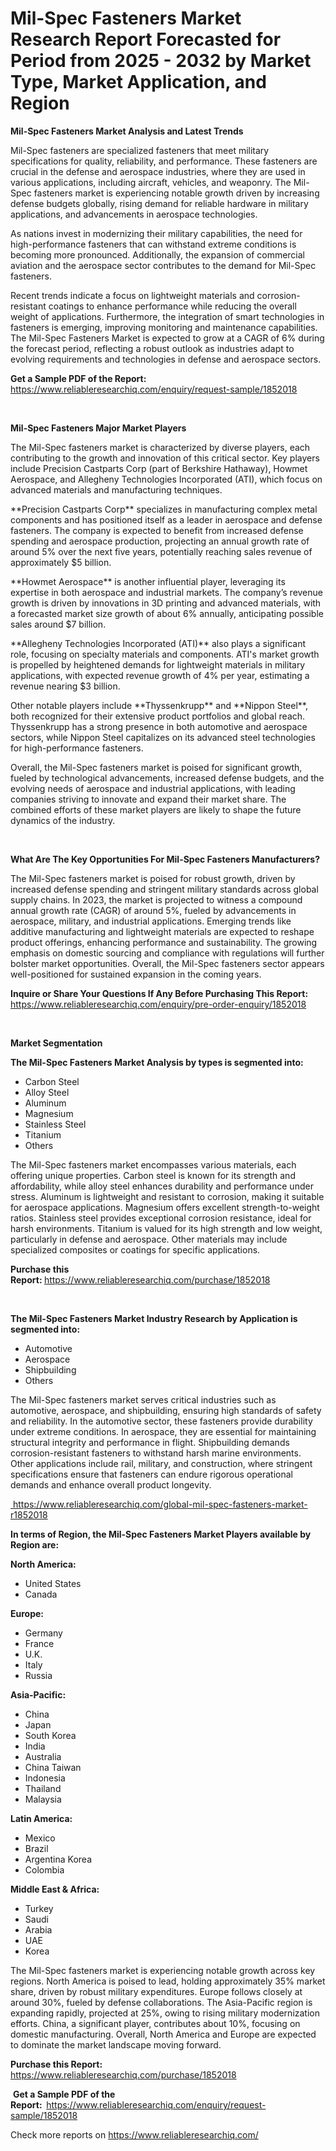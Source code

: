 <p><h1>Mil-Spec Fasteners Market Research Report Forecasted for Period from 2025 -  2032 by Market Type, Market Application, and Region</h1></p><p><strong>Mil-Spec Fasteners Market Analysis and Latest Trends</strong></p>
<p><p>Mil-Spec fasteners are specialized fasteners that meet military specifications for quality, reliability, and performance. These fasteners are crucial in the defense and aerospace industries, where they are used in various applications, including aircraft, vehicles, and weaponry. The Mil-Spec fasteners market is experiencing notable growth driven by increasing defense budgets globally, rising demand for reliable hardware in military applications, and advancements in aerospace technologies. </p><p>As nations invest in modernizing their military capabilities, the need for high-performance fasteners that can withstand extreme conditions is becoming more pronounced. Additionally, the expansion of commercial aviation and the aerospace sector contributes to the demand for Mil-Spec fasteners. </p><p>Recent trends indicate a focus on lightweight materials and corrosion-resistant coatings to enhance performance while reducing the overall weight of applications. Furthermore, the integration of smart technologies in fasteners is emerging, improving monitoring and maintenance capabilities. The Mil-Spec Fasteners Market is expected to grow at a CAGR of 6% during the forecast period, reflecting a robust outlook as industries adapt to evolving requirements and technologies in defense and aerospace sectors.</p></p>
<p><strong>Get a Sample PDF of the Report:&nbsp;</strong> <a href="https://www.reliableresearchiq.com/enquiry/request-sample/1852018?utm_campaign=1141&utm_medium=2&utm_source=Github&utm_content=ia&utm_term=07012025&utm_id=mil-spec-fasteners">https://www.reliableresearchiq.com/enquiry/request-sample/1852018</a></p>
<p>&nbsp;</p>
<p><strong>Mil-Spec Fasteners Major Market Players</strong></p>
<p><p>The Mil-Spec fasteners market is characterized by diverse players, each contributing to the growth and innovation of this critical sector. Key players include Precision Castparts Corp (part of Berkshire Hathaway), Howmet Aerospace, and Allegheny Technologies Incorporated (ATI), which focus on advanced materials and manufacturing techniques.</p><p>**Precision Castparts Corp** specializes in manufacturing complex metal components and has positioned itself as a leader in aerospace and defense fasteners. The company is expected to benefit from increased defense spending and aerospace production, projecting an annual growth rate of around 5% over the next five years, potentially reaching sales revenue of approximately $5 billion.</p><p>**Howmet Aerospace** is another influential player, leveraging its expertise in both aerospace and industrial markets. The company’s revenue growth is driven by innovations in 3D printing and advanced materials, with a forecasted market size growth of about 6% annually, anticipating possible sales around $7 billion.</p><p>**Allegheny Technologies Incorporated (ATI)** also plays a significant role, focusing on specialty materials and components. ATI's market growth is propelled by heightened demands for lightweight materials in military applications, with expected revenue growth of 4% per year, estimating a revenue nearing $3 billion.</p><p>Other notable players include **Thyssenkrupp** and **Nippon Steel**, both recognized for their extensive product portfolios and global reach. Thyssenkrupp has a strong presence in both automotive and aerospace sectors, while Nippon Steel capitalizes on its advanced steel technologies for high-performance fasteners.</p><p>Overall, the Mil-Spec fasteners market is poised for significant growth, fueled by technological advancements, increased defense budgets, and the evolving needs of aerospace and industrial applications, with leading companies striving to innovate and expand their market share. The combined efforts of these market players are likely to shape the future dynamics of the industry.</p></p>
<p>&nbsp;</p>
<p><strong>What Are The Key Opportunities For Mil-Spec Fasteners Manufacturers?</strong></p>
<p><p>The Mil-Spec fasteners market is poised for robust growth, driven by increased defense spending and stringent military standards across global supply chains. In 2023, the market is projected to witness a compound annual growth rate (CAGR) of around 5%, fueled by advancements in aerospace, military, and industrial applications. Emerging trends like additive manufacturing and lightweight materials are expected to reshape product offerings, enhancing performance and sustainability. The growing emphasis on domestic sourcing and compliance with regulations will further bolster market opportunities. Overall, the Mil-Spec fasteners sector appears well-positioned for sustained expansion in the coming years.</p></p>
<p><strong>Inquire or Share Your Questions If Any Before Purchasing This Report:</strong> <a href="https://www.reliableresearchiq.com/enquiry/pre-order-enquiry/1852018?utm_campaign=1141&utm_medium=2&utm_source=Github&utm_content=ia&utm_term=07012025&utm_id=mil-spec-fasteners">https://www.reliableresearchiq.com/enquiry/pre-order-enquiry/1852018</a></p>
<p>&nbsp;</p>
<p><strong>Market Segmentation</strong></p>
<p><strong>The Mil-Spec Fasteners Market Analysis by types is segmented into:</strong></p>
<p><ul><li>Carbon Steel</li><li>Alloy Steel</li><li>Aluminum</li><li>Magnesium</li><li>Stainless Steel</li><li>Titanium</li><li>Others</li></ul></p>
<p><p>The Mil-Spec fasteners market encompasses various materials, each offering unique properties. Carbon steel is known for its strength and affordability, while alloy steel enhances durability and performance under stress. Aluminum is lightweight and resistant to corrosion, making it suitable for aerospace applications. Magnesium offers excellent strength-to-weight ratios. Stainless steel provides exceptional corrosion resistance, ideal for harsh environments. Titanium is valued for its high strength and low weight, particularly in defense and aerospace. Other materials may include specialized composites or coatings for specific applications.</p></p>
<p><strong>Purchase this Report:&nbsp;</strong><a href="https://www.reliableresearchiq.com/purchase/1852018?utm_campaign=1141&utm_medium=2&utm_source=Github&utm_content=ia&utm_term=07012025&utm_id=mil-spec-fasteners">https://www.reliableresearchiq.com/purchase/1852018</a></p>
<p>&nbsp;</p>
<p><strong>The Mil-Spec Fasteners Market Industry Research by Application is segmented into:</strong></p>
<p><ul><li>Automotive</li><li>Aerospace</li><li>Shipbuilding</li><li>Others</li></ul></p>
<p><p>The Mil-Spec fasteners market serves critical industries such as automotive, aerospace, and shipbuilding, ensuring high standards of safety and reliability. In the automotive sector, these fasteners provide durability under extreme conditions. In aerospace, they are essential for maintaining structural integrity and performance in flight. Shipbuilding demands corrosion-resistant fasteners to withstand harsh marine environments. Other applications include rail, military, and construction, where stringent specifications ensure that fasteners can endure rigorous operational demands and enhance overall product longevity.</p></p>
<p><a href="https://www.reliableresearchiq.com/global-mil-spec-fasteners-market-r1852018?utm_campaign=1141&utm_medium=2&utm_source=Github&utm_content=ia&utm_term=07012025&utm_id=mil-spec-fasteners">&nbsp;https://www.reliableresearchiq.com/global-mil-spec-fasteners-market-r1852018</a></p>
<p><strong>In terms of Region, the Mil-Spec Fasteners Market Players available by Region are:</strong></p>
<p>
    <p> <strong> North America: </strong>
        <ul>
            <li>United States</li>
            <li>Canada</li>
        </ul>
        </p> 
    <p> <strong> Europe: </strong>
        <ul>
            <li>Germany</li>
            <li>France</li>
            <li>U.K.</li>
            <li>Italy</li>
            <li>Russia</li>
        </ul>
        </p> 
    <p> <strong> Asia-Pacific: </strong>
        <ul>
            <li>China</li>
            <li>Japan</li>
            <li>South Korea</li>
            <li>India</li>
            <li>Australia</li>
            <li>China Taiwan</li>
            <li>Indonesia</li>
            <li>Thailand</li>
            <li>Malaysia</li>
        </ul>
        </p> 
    <p> <strong> Latin America: </strong>
        <ul>
            <li>Mexico</li>
            <li>Brazil</li>
            <li>Argentina Korea</li>
            <li>Colombia</li>
        </ul>
        </p> 
    <p> <strong> Middle East & Africa: </strong>
        <ul>
            <li>Turkey</li>
            <li>Saudi</li>
            <li>Arabia</li>
            <li>UAE</li>
            <li>Korea</li>
        </ul>
    </p>
    </p>
<p><p>The Mil-Spec fasteners market is experiencing notable growth across key regions. North America is poised to lead, holding approximately 35% market share, driven by robust military expenditures. Europe follows closely at around 30%, fueled by defense collaborations. The Asia-Pacific region is expanding rapidly, projected at 25%, owing to rising military modernization efforts. China, a significant player, contributes about 10%, focusing on domestic manufacturing. Overall, North America and Europe are expected to dominate the market landscape moving forward.</p></p>
<p><strong>Purchase this Report: </strong><a href="https://www.reliableresearchiq.com/purchase/1852018?utm_campaign=1141&utm_medium=2&utm_source=Github&utm_content=ia&utm_term=07012025&utm_id=mil-spec-fasteners">https://www.reliableresearchiq.com/purchase/1852018</a></p>
<p>&nbsp;<strong>Get a Sample PDF of the Report:&nbsp;&nbsp;</strong><a href="https://www.reliableresearchiq.com/enquiry/request-sample/1852018?utm_campaign=1141&utm_medium=2&utm_source=Github&utm_content=ia&utm_term=07012025&utm_id=mil-spec-fasteners">https://www.reliableresearchiq.com/enquiry/request-sample/1852018</a></p>
<p><strong></strong></p>
<p>Check more reports on <a href="https://www.reliableresearchiq.com/?utm_campaign=1141&utm_medium=2&utm_source=Github&utm_content=ia&utm_term=07012025&utm_id=mil-spec-fasteners">https://www.reliableresearchiq.com/</a></p>